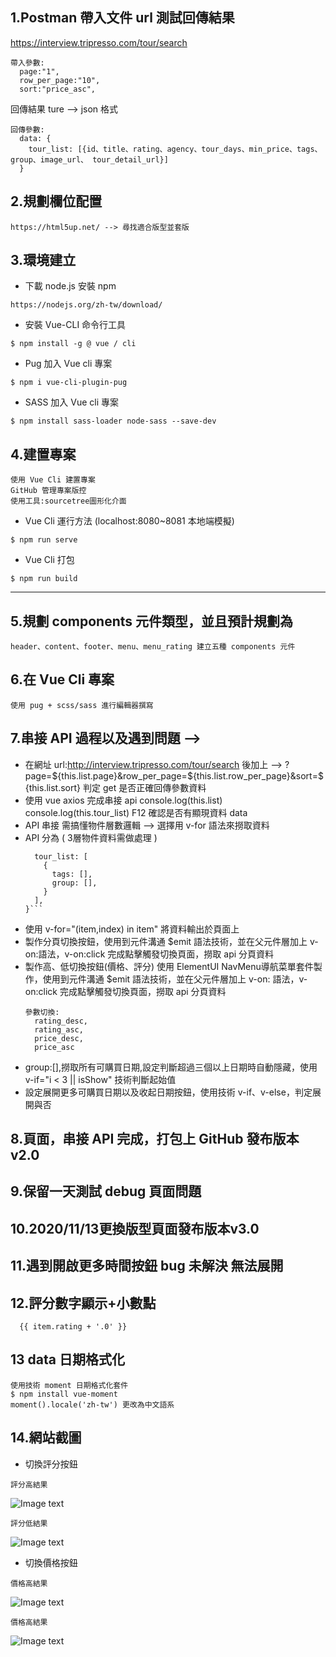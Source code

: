 ## 1.Postman 帶入文件 url 測試回傳結果
  https://interview.tripresso.com/tour/search
  ```
  帶入參數:
    page:"1",
    row_per_page:"10",
    sort:"price_asc",
   ```
  回傳結果 ture --> json 格式
  ```
  回傳參數:
    data: {
      tour_list: [{id、title、rating、agency、tour_days、min_price、tags、group、image_url、 tour_detail_url}]
    }
  ```    
## 2.規劃欄位配置
  ```
  https://html5up.net/ --> 尋找適合版型並套版
  ```

## 3.環境建立
  - 下載 node.js 安裝 npm
  ```
  https://nodejs.org/zh-tw/download/
  ```
  - 安裝 Vue-CLI 命令行工具
  ```
  $ npm install -g @ vue / cli
  ```
  - Pug 加入 Vue cli 專案
  ```
  $ npm i vue-cli-plugin-pug
  ```
  - SASS 加入 Vue cli 專案
  ```
  $ npm install sass-loader node-sass --save-dev
  ```
## 4.建置專案 
  ```
  使用 Vue Cli 建置專案 
  GitHub 管理專案版控 
  使用工具:sourcetree圖形化介面
  ```
  - Vue Cli 運行方法 (localhost:8080~8081 本地端模擬)
  ```
  $ npm run serve
  ```
  - Vue Cli 打包
  ```
  $ npm run build
  ```
--------------------------------------------------------------------------------------------------------------------------------------------------
## 5.規劃 components 元件類型，並且預計規劃為
  ```
  header、content、footer、menu、menu_rating 建立五種 components 元件
  ```

## 6.在 Vue Cli 專案
  ```
  使用 pug + scss/sass 進行編輯器撰寫
  ```

## 7.串接 API 過程以及遇到問題 -->
  - 在網址 url:http://interview.tripresso.com/tour/search 後加上 
    --> ?page=${this.list.page}&row_per_page=${this.list.row_per_page}&sort=${this.list.sort} 判定 get 是否正確回傳參數資料
  - 使用 vue axios 完成串接 api 
    console.log(this.list)
    console.log(this.tour_list)
    F12 確認是否有顯現資料 data 
  - API 串接 需搞懂物件層數邏輯 --> 選擇用 v-for 語法來撈取資料
  - API 分為 ( 3層物件資料需做處理 )
    ```data: { 
      tour_list: [
        {
          tags: [],
          group: [],
        }
      ],
    }```
  - 使用 v-for="(item,index) in item" 將資料輸出於頁面上
  - 製作分頁切換按鈕，使用到元件溝通 $emit 語法技術，並在父元件層加上 v-on:語法，v-on:click 完成點擊觸發切換頁面，撈取 api 分頁資料
  - 製作高、低切換按鈕(價格、評分) 使用 ElementUI NavMenu導航菜單套件製作，使用到元件溝通 $emit 語法技術，並在父元件層加上 v-on: 語法，v-on:click 完成點擊觸發切換頁面，撈取 api 分頁資料
    ```
    參數切換: 
      rating_desc,
      rating_asc,
      price_desc,
      price_asc
     ```
  - group:[],撈取所有可購買日期,設定判斷超過三個以上日期時自動隱藏，使用 v-if="i < 3 || isShow" 技術判斷起始值
  - 設定展開更多可購買日期以及收起日期按鈕，使用技術 v-if、v-else，判定展開與否

## 8.頁面，串接 API 完成，打包上 GitHub 發布版本v2.0

## 9.保留一天測試 debug 頁面問題

## 10.2020/11/13更換版型頁面發布版本v3.0

## 11.遇到開啟更多時間按鈕 bug 未解決 無法展開

## 12.評分數字顯示+小數點
  ```
    {{ item.rating + '.0' }} 
  ```
## 13 data 日期格式化
  ```
  使用技術 moment 日期格式化套件
  $ npm install vue-moment
  moment().locale('zh-tw') 更改為中文語系
  ```

## 14.網站截圖
  - 切換評分按鈕
  ```
  評分高結果
  ```
  ![Image text](https://github.com/aassga/tripresso/blob/feature/tripresso_v1.0/Tripresso_rating_desc.png)
  ```
  評分低結果
  ```
  ![Image text](https://github.com/aassga/tripresso/blob/feature/tripresso_v1.0/Tripresso_rating_asc.png)

  - 切換價格按鈕
  ```
  價格高結果
  ```
  ![Image text](https://github.com/aassga/tripresso/blob/feature/tripresso_v1.0/Tripresso_price_desc.png)
  ```
  價格高結果
  ```
  ![Image text](https://github.com/aassga/tripresso/blob/feature/tripresso_v1.0/Tripresso_price_asc.png)
